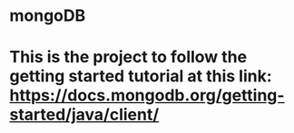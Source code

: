 # mongoDB
# This is the project to follow the getting started tutorial at this link: https://docs.mongodb.org/getting-started/java/client/
